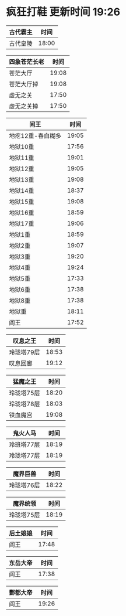 # 疯狂打鞋 更新时间 19:26

| 古代霸主   | 时间    |
|--------|-------|
| 古代皇陵 | 18:00 |

| 四象苍茫长老   | 时间    |
|--------|-------|
| 苍茫大厅 | 19:08 |
| 苍茫大厅掉 | 19:08 |
| 虚无之关 | 17:50 |
| 虚无之关掉 | 17:50 |

| 间王   | 时间    |
|--------|-------|
| 地疙12重-春白糊多 | 19:05 |
| 地狱10重 | 17:56 |
| 地狱11重 | 19:01 |
| 地狱12重 | 19:05 |
| 地狱13重 | 19:08 |
| 地狱14重 | 18:37 |
| 地狱15重 | 19:08 |
| 地狱16重 | 18:59 |
| 地狱17重 | 19:06 |
| 地狱1重 | 18:59 |
| 地狱2重 | 19:07 |
| 地狱3重 | 19:20 |
| 地狱4重 | 19:24 |
| 地狱5重 | 17:33 |
| 地狱6重 | 17:38 |
| 地狱8重 | 17:38 |
| 地狱重 | 18:11 |
| 阎王 | 17:52 |

| 叹息之王   | 时间    |
|--------|-------|
| 玲珑塔79层 | 18:53 |
| 叹息回廊 | 19:12 |

| 猛魔之王   | 时间    |
|--------|-------|
| 玲珑塔75层 | 18:20 |
| 玲珑塔78层 | 18:03 |
| 铁血魔宫 | 19:08 |

| 鬼火人马   | 时间    |
|--------|-------|
| 玲班塔77层 | 18:19 |
| 玲珑塔77层 | 18:19 |

| 魔界巨兽   | 时间    |
|--------|-------|
| 玲珑塔76层 | 18:22 |

| 魔界统领   | 时间    |
|--------|-------|
| 玲珑塔75层 | 18:19 |

| 后土娘娘   | 时间    |
|--------|-------|
| 阎王 | 17:48 |

| 东岳大帝   | 时间    |
|--------|-------|
| 阎王 | 17:38 |

| 酆都大帝   | 时间    |
|--------|-------|
| 阎王 | 19:26 |